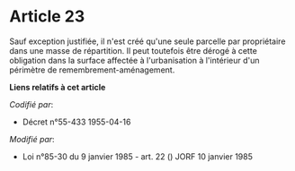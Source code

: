 # Article 23

Sauf exception justifiée, il n'est créé qu'une seule parcelle par propriétaire dans une masse de répartition. Il peut
toutefois être dérogé à cette obligation  dans la surface affectée à l'urbanisation à l'intérieur d'un périmètre de
remembrement-aménagement.

**Liens relatifs à cet article**

_Codifié par_:

  - Décret n°55-433 1955-04-16

_Modifié par_:

  - Loi n°85-30 du 9 janvier 1985 - art. 22 () JORF 10 janvier 1985
